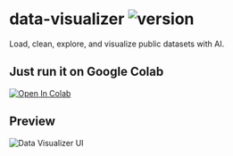 # data-visualizer ![version](https://img.shields.io/github/v/tag/siujeff/data-visualizer?label=version)
Load, clean, explore, and visualize public datasets with AI. 

## Just run it on Google Colab
[![Open In Colab](https://colab.research.google.com/assets/colab-badge.svg)](
https://colab.research.google.com/github/siujeff/data-visualizer/blob/main/notebooks/Data_Visualizer.ipynb)

## Preview
![Data Visualizer UI](assets/preview.gif)

